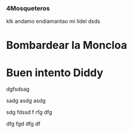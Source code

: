 ### 4Mosqueteros


klk andamo endiamantao mi lidel dsds

# Bombardear la Moncloa
# Buen intento Diddy
dgfsdsag

sadg
asdg
asdg

sdg fdssd f
rfg dfg

 dfg fgd
  dfg df